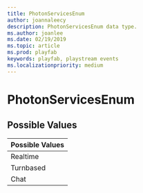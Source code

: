 ```yaml
---
title: PhotonServicesEnum
author: joannaleecy
description: PhotonServicesEnum data type.
ms.author: joanlee
ms.date: 02/19/2019
ms.topic: article
ms.prod: playfab
keywords: playfab, playstream events
ms.localizationpriority: medium
---
```


# PhotonServicesEnum

## Possible Values

|Possible Values|
| :--------------------|
|Realtime|
|Turnbased|
|Chat|
